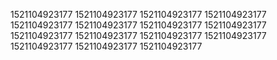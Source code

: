 1521104923177
1521104923177
1521104923177
1521104923177
1521104923177
1521104923177
1521104923177
1521104923177
1521104923177
1521104923177
1521104923177
1521104923177
1521104923177
1521104923177
1521104923177